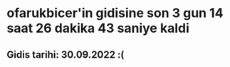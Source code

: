 # ofarukbicer'in gidisine son 3 gun 14 saat 26 dakika 43 saniye kaldi

## Gidis tarihi: 30.09.2022 :(